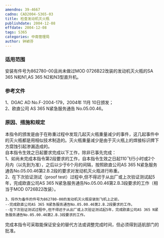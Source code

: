 ```yaml
---
amendno: 39-4667  
cadno: CAD2004-S365-03  
title: 检查发动机灭火瓶  
publishdate: 2004-12-08  
effdate: 2004-12-08  
tags: S365  
categories: 中南管理局  
author: 钟颖芬  
---
```

  
### 适用范围  
安装有件号为862780-00且尚未做过MOD 0726B22改装的发动机灭火瓶的SA 365 N和N1,AS 365 N2和N3型直升机。  
  
<!--more-->  
### 参考文件  
1、DGAC AD No.F-2004-179，2004年 11月 10日颁发；  
 2、欧直公司 AS 365 N紧急服务通告 No.05.00.46。  
  
### 原因、措施和规定  
本指令的颁发是由于在称重过程中发现几起灭火瓶重量减少的事件，这几起事件中的灭火瓶都是用相似技术制造的。灭火瓶重量减少是由于灭火瓶上的焊接标识牌下方腐蚀引起渗漏造成的。  
    自本指令生效之日起要求完成以下工作，除非已事先完成：  
    1、如尚未完成本指令第2段要求的工作，自本指令生效之日起110飞行小时或2个月内（以先到为准），之后以少于6个月的间隔，按照欧直公司AS 365 N紧急服务通告No.05.00.46第2.B.2段的要求对发动机灭火瓶进行称重。  
    2、在下次验证测试（proof test）过程中,但不得迟于从出厂或上次验证测试起5年，完成欧直公司AS 365 N紧急服务通告No.05.00.46第2.B.3段要求的工作（相当于MOD 0726B22改装）。  
  
    3、将作为备件的件号为862780-00的发动机灭火瓶安装到飞机上之前，  
    --完成欧直公司AS 365 N紧急服务通告No.05.00.46第2.B.2段要求的工作。  
    --在下次验证测试过程中,但不得迟于从出厂或上次验证测试起5年，完成欧直公司AS 365 N紧急服务通告No.05.00.46第2.B.3段要求的工作。  
完成本指令可采取能保证安全的替代方法或调整完成时间，但必须得到适航部门的批准。  
